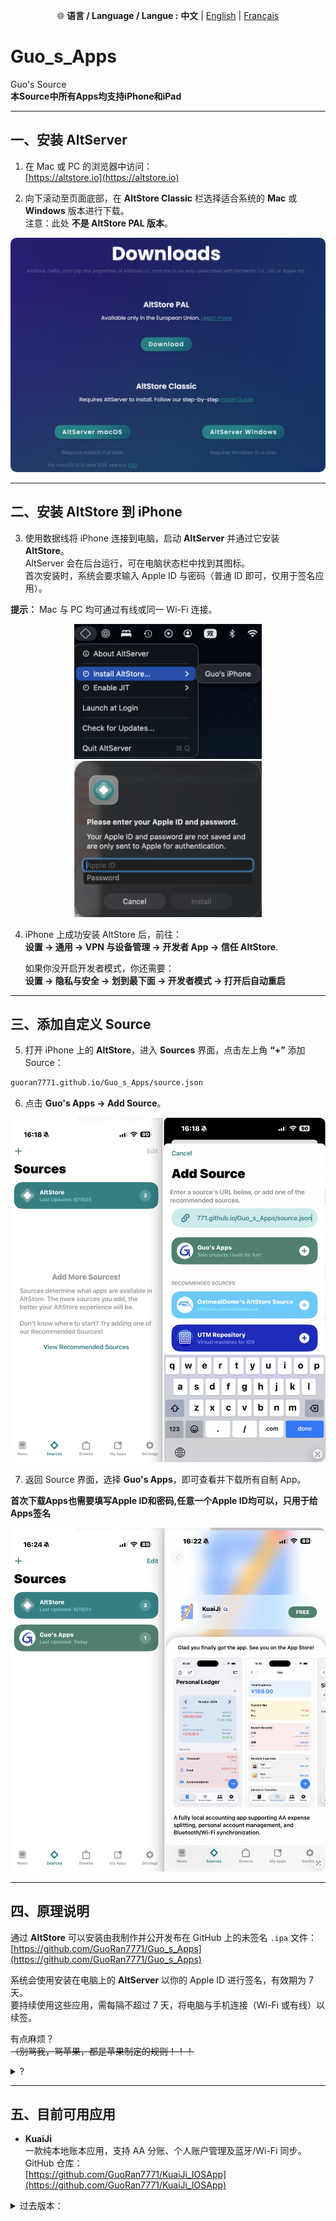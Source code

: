 <p align="center">
  🌐 <b>语言 / Language / Langue :</b>
  <b>中文</b> |
  <a href="README.md">English</a> |
  <a href="README_FR.md">Français</a>
</p>

# Guo_s_Apps  
Guo's Source  
**本Source中所有Apps均支持iPhone和iPad**  

---

## 一、安装 AltServer

1. 在 Mac 或 PC 的浏览器中访问：  
   [https://altstore.io](https://altstore.io)

2. 向下滚动至页面底部，在 **AltStore Classic** 栏选择适合系统的 **Mac** 或 **Windows** 版本进行下载。  
   注意：此处 **不是 AltStore PAL 版本**。  

<p align="center">
  <img src="./assets/Source_assets/j1.png" alt="下载页面示例" style="border-radius:10px;">
</p>

---

## 二、安装 AltStore 到 iPhone

3. 使用数据线将 iPhone 连接到电脑，启动 **AltServer** 并通过它安装 **AltStore**。  
   AltServer 会在后台运行，可在电脑状态栏中找到其图标。  
   首次安装时，系统会要求输入 Apple ID 与密码（普通 ID 即可，仅用于签名应用）。

**提示：** Mac 与 PC 均可通过有线或同一 Wi-Fi 连接。  

<div align="center">
  <img src="./assets/Source_assets/j2.png" width="300"/>
  <img src="./assets/Source_assets/j3.png" width="300"/>
</div>

4. iPhone 上成功安装 AltStore 后，前往：  
   **设置 → 通用 → VPN 与设备管理 → 开发者 App → 信任 AltStore**. 

   如果你没开启开发者模式，你还需要：    
   **设置 → 隐私与安全 → 划到最下面 → 开发者模式 → 打开后自动重启**

---

## 三、添加自定义 Source

5. 打开 iPhone 上的 **AltStore**，进入 **Sources** 界面，点击左上角 **“+”** 添加 Source：  

```bash
guoran7771.github.io/Guo_s_Apps/source.json
```


6. 点击 **Guo's Apps → Add Source**。

<p align="center">
<img src="./assets/Source_assets/j4.png" alt="添加 Source 示例" style="border-radius:10px;">
</p>

7. 返回 Source 界面，选择 **Guo's Apps**，即可查看并下载所有自制 App。  

**首次下载Apps也需要填写Apple ID和密码,任意一个Apple ID均可以，只用于给Apps签名**  

<p align="center">
<img src="./assets/Source_assets/j5.png" alt="应用列表示例" style="border-radius:10px;">
</p>

---

## 四、原理说明

通过 **AltStore** 可以安装由我制作并公开发布在 GitHub 上的未签名 `.ipa` 文件：  
[https://github.com/GuoRan7771/Guo_s_Apps](https://github.com/GuoRan7771/Guo_s_Apps)

系统会使用安装在电脑上的 **AltServer** 以你的 Apple ID 进行签名，有效期为 7 天。  
要持续使用这些应用，需每隔不超过 7 天，将电脑与手机连接（Wi-Fi 或有线）以续签。

有点麻烦？  
~~（别骂我，骂苹果，都是苹果制定的规则！！！~~  
<details>
<summary>?</summary>
谢谢我女朋友背后默默的付出！ 嘻嘻😁
</details>

---

## 五、目前可用应用

- **KuaiJi**  
一款纯本地账本应用，支持 AA 分账、个人账户管理及蓝牙/Wi-Fi 同步。  
GitHub 仓库：  
[https://github.com/GuoRan7771/KuaiJi_IOSApp](https://github.com/GuoRan7771/KuaiJi_IOSApp)
  
<details>
<summary>过去版本：</summary>  
,
          {
              "version": "4.1",
              "buildVersion": "3",
              "date": "2025-10-21",
              "size": 1997848,
              "downloadURL": "https://guoran7771.github.io/Guo_s_Apps/ipa/ipa_KuaiJi/KuaiJi_V4_1_3.ipa",
              "localizedDescription": "修复法语中逗号无法被判定为小数点的问题，和一些已知的bug，补全翻译。",
              "minOSVersion": "18.0"
          },
          {
              "version": "4.1",
              "buildVersion": "1",
              "date": "2025-10-17",
              "size": 1990982,
              "downloadURL": "https://guoran7771.github.io/Guo_s_Apps/ipa/ipa_KuaiJi/KuaiJi_V4_1_1.ipa",
              "localizedDescription": "Quickly add personal ledger entries to the shared ledger.",
              "minOSVersion": "18.0"
          },
          {
              "version": "4.0",
              "buildVersion": "3",
              "date": "2025-10-15",
              "size": 1939031,
              "downloadURL": "https://guoran7771.github.io/Guo_s_Apps/ipa/ipa_KuaiJi/KuaiJi_V4_3.ipa",
              "localizedDescription": "Added More Category Tags",
              "minOSVersion": "18.0"
          },
          {
              "version": "4.0",
              "buildVersion": "2",
              "date": "2025-10-14",
              "size": 1935937,
              "downloadURL": "https://guoran7771.github.io/Guo_s_Apps/ipa/ipa_KuaiJi/KuaiJi_V4.ipa",
              "localizedDescription": "Newly added features include: personal ledger page, quick-add transactions, CSV export, and app data backup./nFeature development will pause for now; only small bug-fix updates will continue.\nI’m truly happy to have reached this stage — hope you enjoy using this app!",
              "minOSVersion": "18.0"
          },
          {
              "version": "1.2",
              "buildVersion": "1",
              "date": "2025-10-04",
              "size": 540014,
              "downloadURL": "https://guoran7771.github.io/Guo_s_Apps/ipa/ipa_KuaiJi/KuaiJi_V1_2.ipa",
              "localizedDescription": "加入了蓝牙/WiFi同步共享账本的功能和朋友系统，\nApp功能初见雏形，但是偶尔闪退？！",
              "minOSVersion": "18.0"
          },
          {
              "version": "1.0",
              "buildVersion": "1",
              "date": "2025-10-01",
              "size": 3283456,
              "downloadURL": "https://guoran7771.github.io/Guo_s_Apps/ipa/ipa_KuaiJi/KuaiJi_V1_0.ipa",
              "localizedDescription": "梦开始的地方！\n这个版本只满足了基础的本地AA分账功能。",
              "minOSVersion": "18.0"
          }  
</details>
